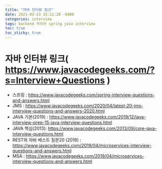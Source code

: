 ```yaml
---
title: "자바 인터뷰 링크"
date: 2021-03-23 15:11:28 -0400
categories: interview
tags: backend 커리어 spring java interview
toc: true  
toc_sticky: true 
---
```


# 자바 인터뷰 링크( https://www.javacodegeeks.com/?s=Interview+Questions )
- 스프링 : https://www.javacodegeeks.com/spring-interview-questions-and-answers.html
- JMS : https://www.javacodegeeks.com/2020/04/latest-20-jms-interview-questions-and-answers-2020.html
- JAVA 기본(2019) : https://www.javacodegeeks.com/2019/12/java-interview-prep-15-java-interview-questions.html
- JAVA 핵심(2013): https://www.javacodegeeks.com/2013/09/core-java-interview-questions.html
- REST와 자바 베스트 질문20 (2018) : https://www.javacodegeeks.com/2019/04/microservices-interview-questions-and-answers.html
- MSA : https://www.javacodegeeks.com/2019/04/microservices-interview-questions-and-answers.html
